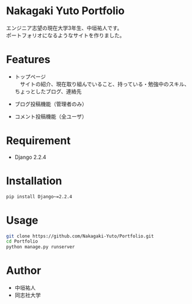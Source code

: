 # Nakagaki Yuto Portfolio

エンジニア志望の現在大学3年生、中垣祐人です。<br>
ポートフォリオになるようなサイトを作りました。
 
 
# Features

* トップページ<br>
　サイトの紹介、現在取り組んでいること、持っている・勉強中のスキル、ちょっとしたブログ、連絡先
 
* ブログ投稿機能（管理者のみ）

* コメント投稿機能（全ユーザ）

 
# Requirement
 
* Django 2.2.4
 
# Installation

```bash
pip install Django~=2.2.4
```
 
# Usage
 
```bash
git clone https://github.com/Nakagaki-Yuto/Portfolio.git
cd Portfolio
python manage.py runserver
```
 
# Author
 
* 中垣祐人
* 同志社大学
